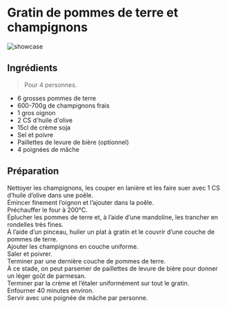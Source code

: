 # Gratin de pommes de terre et champignons

![showcase](http://123veggie.fr/wp-content/uploads/2014/10/arton2531.jpg)

## Ingrédients

> Pour 4 personnes.

* 6 grosses pommes de terre
* 600-700g de champignons frais
* 1 gros oignon
* 2 CS d'huile d'olive
* 15cl de crème soja
* Sel et poivre
* Paillettes de levure de bière (optionnel)
* 4 poignées de mâche

## Préparation

Nettoyer les champignons, les couper en lanière et les faire suer avec 1 CS d’huile d’olive dans une poêle.  
Émincer finement l’oignon et l’ajouter dans la poêle.  
Préchauffer le four à 200°C.  
Éplucher les pommes de terre et, à l’aide d’une mandoline, les trancher en rondelles très fines.  
À l’aide d’un pinceau, huiler un plat à gratin et le couvrir d’une couche de pommes de terre.  
Ajouter les champignons en couche uniforme.  
Saler et poivrer.  
Terminer par une dernière couche de pommes de terre.  
À ce stade, on peut parsemer de paillettes de levure de bière pour donner un léger goût de parmesan.  
Terminer par la crème et l’étaler uniformément sur tout le gratin.  
Enfourner 40 minutes environ.  
Servir avec une poignée de mâche par personne.
